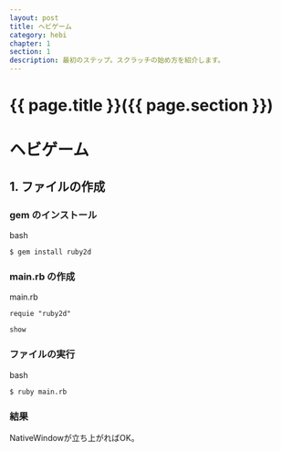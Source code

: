 ```yaml
---
layout: post
title: ヘビゲーム
category: hebi
chapter: 1
section: 1
description: 最初のステップ。スクラッチの始め方を紹介します。
---
```


# {{ page.title }}({{ page.section }})

# ヘビゲーム

## 1. ファイルの作成

### gem のインストール

bash
```
$ gem install ruby2d
```

### main.rb の作成

main.rb
```
requie "ruby2d"

show
```

### ファイルの実行

bash
```
$ ruby main.rb
```

### 結果

NativeWindowが立ち上がればOK。
